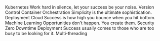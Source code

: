 Kubernetes Work hard in silence, let your success be your noise. Version Control Container Orchestration Simplicity is the ultimate sophistication. Deployment Cloud Success is how high you bounce when you hit bottom. Machine Learning Opportunities don't happen. You create them. Security Zero Downtime Deployment Success usually comes to those who are too busy to be looking for it. Multi-threading
